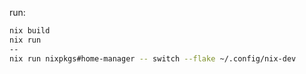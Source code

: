 run:
```bash
nix build
nix run
--
nix run nixpkgs#home-manager -- switch --flake ~/.config/nix-dev
```
